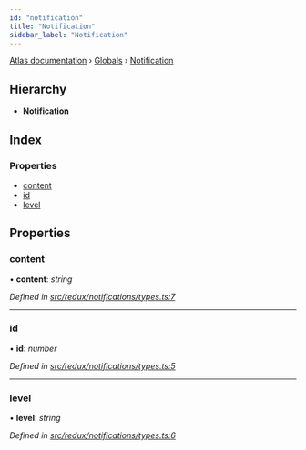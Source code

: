 ```yaml
---
id: "notification"
title: "Notification"
sidebar_label: "Notification"
---
```


[Atlas documentation](../index.md) › [Globals](../globals.md) › [Notification](notification.md)

## Hierarchy

* **Notification**

## Index

### Properties

* [content](notification.md#content)
* [id](notification.md#id)
* [level](notification.md#level)

## Properties

###  content

• **content**: *string*

*Defined in [src/redux/notifications/types.ts:7](https://github.com/chronark/atlas/blob/d2ce11f/src/redux/notifications/types.ts#L7)*

___

###  id

• **id**: *number*

*Defined in [src/redux/notifications/types.ts:5](https://github.com/chronark/atlas/blob/d2ce11f/src/redux/notifications/types.ts#L5)*

___

###  level

• **level**: *string*

*Defined in [src/redux/notifications/types.ts:6](https://github.com/chronark/atlas/blob/d2ce11f/src/redux/notifications/types.ts#L6)*
